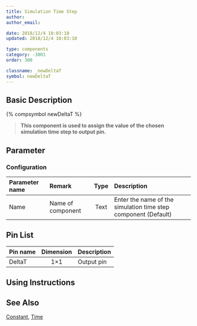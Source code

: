 ```yaml
---
title: Simulation Time Step
author:
author_email:

date: 2018/12/4 10:03:10
updated: 2018/12/4 10:03:10

type: components
category: -3001
order: 300

classname: _newDeltaT
symbol: newDeltaT
---
```


## Basic Description

{% compsymbol newDeltaT %}

> **This component is used to assign the value of the chosen simulation time step to output pin.**

## Parameter

### Configuration

| Parameter name | Remark            | Type | Description                                                    |
| :------------- | :---------------- | :--: | :------------------------------------------------------------- |
| Name           | Name of component | Text | Enter the name of the simulation time step component (Default) |

## Pin List

| Pin name | Dimension | Description |
| :------- | :-------: | :---------- |
| DeltaT   |    1×1    | Output pin  |

## Using Instructions

## See Also

[Constant](comp_newConstant.html), [Time](comp_newTime.html)
